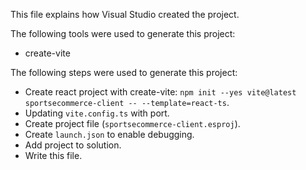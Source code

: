 This file explains how Visual Studio created the project.

The following tools were used to generate this project:
- create-vite

The following steps were used to generate this project:
- Create react project with create-vite: `npm init --yes vite@latest sportsecommerce-client -- --template=react-ts`.
- Updating `vite.config.ts` with port.
- Create project file (`sportsecommerce-client.esproj`).
- Create `launch.json` to enable debugging.
- Add project to solution.
- Write this file.
